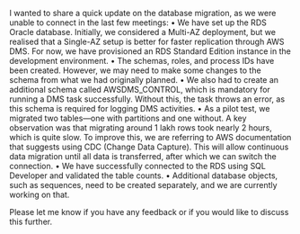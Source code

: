 I wanted to share a quick update on the database migration, as we were unable to connect in the last few meetings:
	•	We have set up the RDS Oracle database. Initially, we considered a Multi-AZ deployment, but we realised that a Single-AZ setup is better for faster replication through AWS DMS. For now, we have provisioned an RDS Standard Edition instance in the development environment.
	•	The schemas, roles, and process IDs have been created. However, we may need to make some changes to the schema from what we had originally planned.
	•	We also had to create an additional schema called AWSDMS_CONTROL, which is mandatory for running a DMS task successfully. Without this, the task throws an error, as this schema is required for logging DMS activities.
	•	As a pilot test, we migrated two tables—one with partitions and one without. A key observation was that migrating around 1 lakh rows took nearly 2 hours, which is quite slow. To improve this, we are referring to AWS documentation that suggests using CDC (Change Data Capture). This will allow continuous data migration until all data is transferred, after which we can switch the connection.
	•	We have successfully connected to the RDS using SQL Developer and validated the table counts.
	•	Additional database objects, such as sequences, need to be created separately, and we are currently working on that.

Please let me know if you have any feedback or if you would like to discuss this further.
